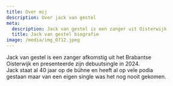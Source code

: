 ```yaml
---
title: Over mij
description: Over jack van gestel
meta:
  description: Jack van gestel is een zanger uit Oisterwijk
  title: Jack van gestel biografie
image: /media/img_0712.jpeg
---
```

Jack van gestel is een zanger afkomstig uit het Brabantse \
Oisterwijk en presenteerde zijn debuutsingle in 2024. \
Jack staat al 40 jaar op de bühne en heeft al op vele podia \
gestaan maar van een eigen single was het nog nooit gekomen.
